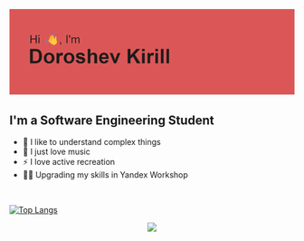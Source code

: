 [![MasterHead](header.png)](https://github.com/DKMFzF)

## I'm a Software Engineering Student
- 💪 I like to understand complex things
- 🎉 I just love music
- ⚡ I love active recreation
- 🤹🏽 Upgrading my skills in Yandex Workshop

<div>
    <br>
</div>

[![Top Langs](https://github-readme-stats.vercel.app/api/top-langs/?username=dkmfzf&langs_count=10)](https://github.com/anuraghazra/github-readme-stats)

<div align="center">
    <img src="https://raw.githubusercontent.com/omidnikrah/profile-activity-generator/master/demo.png" />
</div>
